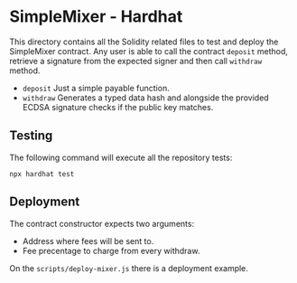 # SimpleMixer - Hardhat

This directory contains all the Solidity related files to test and deploy the SimpleMixer contract.
Any user is able to call the contract `deposit` method, retrieve a signature from the expected signer and then call `withdraw` method.

- `deposit` Just a simple payable function.
- `withdraw` Generates a typed data hash and alongside the provided ECDSA signature checks if the public key matches.

## Testing

The following command will execute all the repository tests:

```shell
npx hardhat test
```

## Deployment

The contract constructor expects two arguments:

- Address where fees will be sent to.
- Fee precentage to charge from every withdraw.

On the `scripts/deploy-mixer.js` there is a deployment example.
